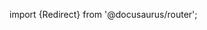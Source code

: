 
import {Redirect} from '@docusaurus/router';

<Redirect to="/2.0/docs/accountfactory/tutorials/vend-aws-account" />
